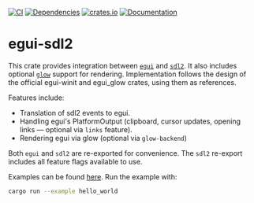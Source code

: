 [![CI](https://github.com/mxmgorin/egui-sdl2/actions/workflows/ci.yml/badge.svg)](https://github.com/mxmgorin/egui-sdl2/actions)
[![Dependencies](https://deps.rs/repo/github/mxmgorin/egui-sdl2/status.svg)](https://deps.rs/repo/github/mxmgorin/egui-sdl2)
[![crates.io](https://img.shields.io/crates/v/egui-sdl2.svg)](https://crates.io/crates/egui-sdl2)
[![Documentation](https://docs.rs/egui-sdl2/badge.svg)](https://docs.rs/egui-sdl2)

# egui-sdl2

This crate provides integration between [`egui`](https://github.com/emilk/egui) and [`sdl2`](https://github.com/Rust-SDL2/rust-sdl2). It also includes optional [`glow`](https://crates.io/crates/glow) support for rendering. Implementation follows the design of the official egui-winit and egui_glow crates, using them as references.

Features include:

- Translation of sdl2 events to egui.
- Handling egui's PlatformOutput (clipboard, cursor updates, opening links — optional via `links` feature).
- Rendering egui via glow (optional via `glow-backend`)

Both `egui` and `sdl2` are re-exported for convenience. The `sdl2` re-export includes all feature flags available to use.

Examples can be found [here](https://github.com/mxmgorin/egui-sdl2/tree/main/examples/). Run the example with:
``` sh
cargo run --example hello_world
```
